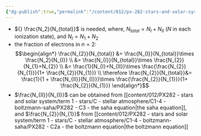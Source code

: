 ```yaml
---
{"dg-publish":true,"permalink":"/content/012/px-282-stars-and-solar-system/term-1-stars/c-stellar-atmosphere/c1-4-boltzmann-saha/px-282-c4-the-boltzmann-saha-equation/","noteIcon":"1","created":"2024-11-25T10:50:32.000+00:00","updated":"2024-11-28T18:02:10.850+00:00"}
---
```


- ${} \frac{N_2}{N_{total}}$ is needed, where, $N_{total}= N_{I}+ N_{II}$ ($N$ in each ionization state), and $N_{I}=N_{1}+N_{2}$
- the fraction of electrons in $n=2:$
$$\begin{align*}
	\frac{N_{2}}{N_{total}} &= \frac{N_{I}}{N_{total}}\times \frac{N_2}{N_{I}} \\
	&= \frac{N_{I}}{N_{total}}\times \frac{N_{2}}{N_{1}+N_{2}} \\
	&= \frac{1}{N_{I}+N_{II}}\times \frac{\frac{N_{2}}{N_{1}}}{1+ \frac{N_{2}}{N_{1}}} \\
	\therefore \frac{N_{2}}{N_{total}}&= \frac{1}{1 + \frac{N_{II}}{N_{I}}}\times \frac{\frac{N_{2}}{N_{1}}}{1+ \frac{N_{2}}{N_{1}}}
\end{align*}$$
- $\frac{N_{II}}{N_{I}}$ can be obtained from [[content/012/PX282 - stars and solar system/term 1 - stars/C - stellar atmosphere/C1-4 - boltzmann-saha/PX282 - C3 - the saha equation\|the saha equation]], and $\frac{N_{2}}{N_{1}}$ from [[content/012/PX282 - stars and solar system/term 1 - stars/C - stellar atmosphere/C1-4 - boltzmann-saha/PX282 - C2a - the boltzmann equation\|the boltzmann equation]]
